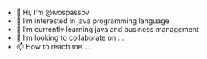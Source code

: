 - 👋 Hi, I’m @ivospassov
- 👀 I’m interested in java programming language
- 🌱 I’m currently learning java and business management
- 💞️ I’m looking to collaborate on ...
- 📫 How to reach me ...

<!---
ivospassov/ivospassov is a ✨ special ✨ repository because its `README.md` (this file) appears on your GitHub profile.
You can click the Preview link to take a look at your changes.
--->
